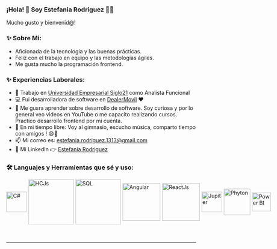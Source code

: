 ### ¡Hola! 👋  Soy Estefania Rodriguez  👨‍💻
<p>Mucho gusto y bienvenid@!
 
  
### ✨ Sobre Mi:
- Aficionada de la tecnologia y las buenas prácticas. 
- Feliz con el trabajo en equipo y las metodologias ágiles.
- Me gusta mucho la programación frontend.
  
### ✨ Experiencias Laborales:
-   👷 Trabajo en [Universidad Empresarial Siglo21](https://21.edu.ar) como Analista Funcional 
-   💻 Fui desarrolladora de software en [DealerMovil]()  ♥️
-   📕 Me gusra aprender sobre desarrollo de software. Soy curiosa y por lo general veo videos en YouTube o me capacito realizando cursos. Practico desarrollo frontend  por mi cuenta.
-   🎿 En mi tiempo libre: Voy al gimnasio, escucho música, comparto tiempo con amigos ! 😄👩
-   📫 Mi correo es: estefania.rodriguez.1313@gmail.com
-   🔷 Mi LinkedIn 👉 [Estefania Rodriguez](https://www.linkedin.com/in/estefania-rodriguez-9a15a6177/)

  
### 🛠️ Languajes y Herramientas que sé y uso:

<div style="display:flex; align-items:center">
  <img align="left" style="margin-right:5px" alt="C#" width="54px" src="https://www.fixedbuffer.com/wp-content/uploads/2019/06/reflexion.png" />
  <img align="left" style="margin-right:5px" alt="HCJs" width="120px" src="http://www.cursosgis.com/wp-content/uploads/2017/06/lenguajes_1.png" />
  <img align="left" style="margin-right:5px" alt="SQL" width="120px" src="https://asphostcentral.com/Images/sqlserver2016.png" />
 <img align="left" style="margin-right:5px" alt="Angular" width="100px" src="https://upload.wikimedia.org/wikipedia/commons/thumb/c/cf/Angular_full_color_logo.svg/1200px-Angular_full_color_logo.svg.png" />
  <img align="left" style="margin-right:5px" alt="ReactJs" width="100px" src="https://cms-assets.tutsplus.com/cdn-cgi/image/width=400/uploads/users/1125/posts/30546/preview_image/RN.jpg" />
     <img align="left" style="margin-right:5px" alt="Jupiter" width="54px" src="https://upload.wikimedia.org/wikipedia/commons/thumb/3/38/Jupyter_logo.svg/1200px-Jupyter_logo.svg.png" />
     <img align="left" style="margin-right:5px" alt="Phyton" width="70px" src="https://www.w3resource.com/w3r_images/python-pandas.svg" />
      <img align="left" style="margin-right:5px" alt="Power BI" width="50px" src="https://i0.wp.com/mundowin.com/wp-content/uploads/2020/02/Can-I-use-Power-Bi-for-Free.jpg?w=832&ssl=1" />
 <br/>
</div>

<br/>
<br/>

---

